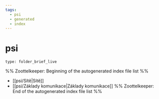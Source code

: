 ```yaml
---
tags:
  - psi
  - generated
  - index
---
```

# psi
```ccard
type: folder_brief_live
```
%% Zoottelkeeper: Beginning of the autogenerated index file list  %%
-  [[psi/Sítě|Sítě]]
-  [[psi/Základy komunikace|Základy komunikace]]
%% Zoottelkeeper: End of the autogenerated index file list  %%
